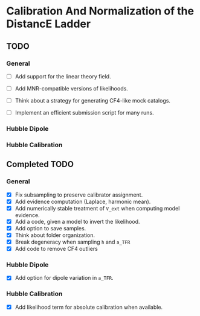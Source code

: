 # Calibration And Normalization of the DistancE Ladder


## TODO

### General
- [ ] Add support for the linear theory field.

- [ ] Add MNR-compatible versions of likelihoods.
- [ ] Think about a strategy for generating CF4-like mock catalogs.
- [ ] Implement an efficient submission script for many runs.

### Hubble Dipole

### Hubble Calibration



## Completed TODO

### General
- [x] Fix subsampling to preserve calibrator assignment.
- [x] Add evidence computation (Laplace, harmonic mean).
- [x] Add numerically stable treatment of `V_ext` when computing model evidence.
- [x] Add a code, given a model to invert the likelihood.
- [x] Add option to save samples.
- [x] Think about folder organization.
- [x] Break degeneracy when sampling `h` and `a_TFR`
- [x] Add code to remove CF4 outliers

### Hubble Dipole
- [x] Add option for dipole variation in `a_TFR`.

### Hubble Calibration
- [x] Add likelihood term for absolute calibration when available.